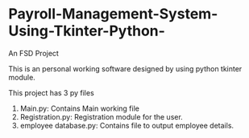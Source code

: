 # Payroll-Management-System-Using-Tkinter-Python-

An FSD Project

This is an personal working software designed by using python tkinter module.

This project has 3 py files
1. Main.py: Contains Main working file
2. Registration.py: Registration module for the user.
3. employee database.py: Contains file to output employee details.
